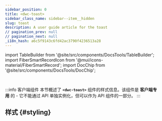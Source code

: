 ```yaml
---
sidebar_position: 0
title: <dwc-toast>
sidebar_class_name: sidebar--item__hidden
slug: toast
description: A user guide article for the toast
// pagination_prev: null
// pagination_next: null
_i18n_hash: a6c5f9143c6fd42ac3790f4236513a28
---
```

import TableBuilder from '@site/src/components/DocsTools/TableBuilder';
import FiberSmartRecordIcon from '@mui/icons-material/FiberSmartRecord';
import DocChip from '@site/src/components/DocsTools/DocChip';

<DocChip chip='shadow' />

<br />

:::info 客户端组件
本节概述了 **`<dwc-toast>`** 组件的样式信息。该组件是 **客户端专用** 的 - 它不能通过 API 单独实例化，但可以作为 API 组件的一部分。
:::

## 样式 {#styling}

<TableBuilder name="dwc-toast" clientComponent />
